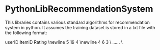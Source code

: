 PythonLibRecommendationSystem
=============================

This libraries contains various standard algorithms for recommendation system in python. 
It assumes the training dataset is stored in a txt file with the following format:

userID <tab> ItemID <tab> Rating \newline
5             19            4   \newline
4             6             3  \\
...... \\
